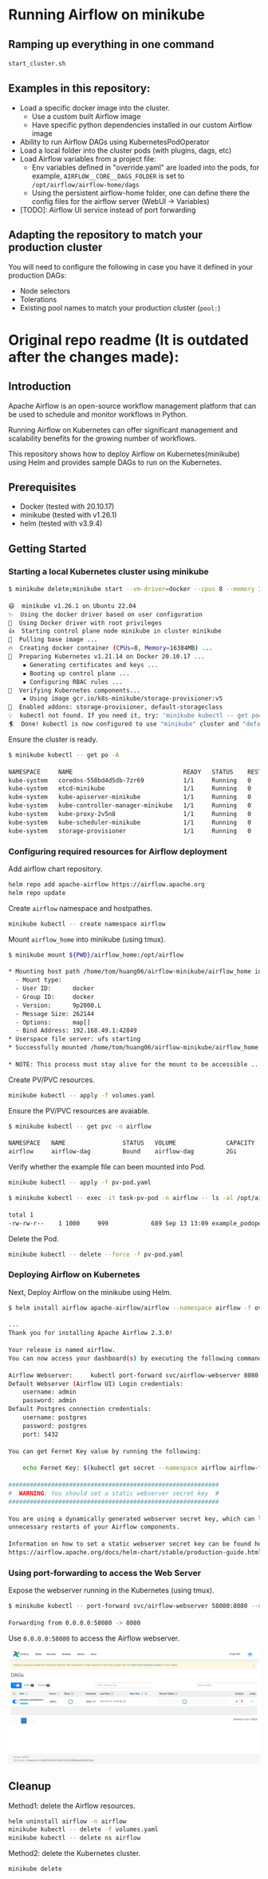 # Running Airflow on minikube

## Ramping up everything in one command

```bash
start_cluster.sh
```


## Examples in this repository:
* Load a specific docker image into the cluster.
    * Use a custom built Airflow image
    * Have specific python dependencies installed in our custom Airflow image
* Ability to run Airflow DAGs using KubernetesPodOperator 
* Load a local folder into the cluster pods (with plugins, dags, etc)
* Load Airflow variables from a project file:
    * Env variables defined in "override.yaml" are loaded into the pods, for example, `AIRFLOW__CORE__DAGS_FOLDER` is set to `/opt/airflow/airflow-home/dags`
    * Using the persistent airflow-home folder, one can define there the config files for the airflow server (WebUI -> Variables)
* [TODO]: Airflow UI service instead of port forwarding

## Adapting the repository to match your production cluster

You will need to configure the following in case you have it defined in your production DAGs:
* Node selectors
* Tolerations
* Existing pool names to match your production cluster (`pool:`)





# Original repo readme (It is outdated after the changes made):

## Introduction

Apache Airflow is an open-source workflow management platform that can be used to schedule and monitor workflows in Python.

Running Airflow on Kubernetes can offer significant management and scalability benefits for the growing number of workflows.

This repository shows how to deploy Airflow on Kubernetes(minikube) using Helm and provides sample DAGs to run on the Kubernetes.

## Prerequisites

- Docker (tested with 20.10.17)
- minikube (tested with v1.26.1)
- helm (tested with v3.9.4)

## Getting Started

### Starting a local Kubernetes cluster using minikube

```bash
$ minikube delete;minikube start --vm-driver=docker --cpus 8 --memory 16g --kubernetes-version v1.21.14

😄  minikube v1.26.1 on Ubuntu 22.04
✨  Using the docker driver based on user configuration
📌  Using Docker driver with root privileges
👍  Starting control plane node minikube in cluster minikube
🚜  Pulling base image ...
🔥  Creating docker container (CPUs=8, Memory=16384MB) ...
🐳  Preparing Kubernetes v1.21.14 on Docker 20.10.17 ...
    ▪ Generating certificates and keys ...
    ▪ Booting up control plane ...
    ▪ Configuring RBAC rules ...
🔎  Verifying Kubernetes components...
    ▪ Using image gcr.io/k8s-minikube/storage-provisioner:v5
🌟  Enabled addons: storage-provisioner, default-storageclass
💡  kubectl not found. If you need it, try: 'minikube kubectl -- get pods -A'
🏄  Done! kubectl is now configured to use "minikube" cluster and "default" namespace by default
```

Ensure the cluster is ready.

```bash
$ minikube kubectl -- get po -A

NAMESPACE     NAME                               READY   STATUS    RESTARTS   AGE
kube-system   coredns-558bd4d5db-7zr69           1/1     Running   0          33s
kube-system   etcd-minikube                      1/1     Running   0          41s
kube-system   kube-apiserver-minikube            1/1     Running   0          41s
kube-system   kube-controller-manager-minikube   1/1     Running   0          48s
kube-system   kube-proxy-2v5n8                   1/1     Running   0          33s
kube-system   kube-scheduler-minikube            1/1     Running   0          48s
kube-system   storage-provisioner                1/1     Running   0          46s
```

### Configuring required resources for Airflow deployment

Add airflow chart repository.

```bash
helm repo add apache-airflow https://airflow.apache.org
helm repo update
```

Create `airflow` namespace and hostpathes.

```bash
minikube kubectl -- create namespace airflow
```

Mount `airflow_home` into minikube (using tmux).

```bash
$ minikube mount ${PWD}/airflow_home:/opt/airflow

* Mounting host path /home/tom/huang06/airflow-minikube/airflow_home into VM as /opt/airflow ...
  - Mount type:
  - User ID:      docker
  - Group ID:     docker
  - Version:      9p2000.L
  - Message Size: 262144
  - Options:      map[]
  - Bind Address: 192.168.49.1:42849
* Userspace file server: ufs starting
* Successfully mounted /home/tom/huang06/airflow-minikube/airflow_home to /opt/airflow

* NOTE: This process must stay alive for the mount to be accessible ...
```

Create PV/PVC resources.

```bash
minikube kubectl -- apply -f volumes.yaml
```

Ensure the PV/PVC resources are avaiable.

```bash
$ minikube kubectl -- get pvc -n airflow

NAMESPACE   NAME                STATUS   VOLUME              CAPACITY   ACCESS MODES   STORAGECLASS           AGE
airflow     airflow-dag         Bound    airflow-dag         2Gi        RWX            airflow-storageclass   109s
```

Verify whether the example file can been mounted into Pod.

```bash
minikube kubectl -- apply -f pv-pod.yaml
```

```bash
$ minikube kubectl -- exec -it task-pv-pod -n airflow -- ls -al /opt/airflow/dags/

total 1
-rw-rw-r--    1 1000     999            689 Sep 13 13:09 example_podoperator.py
```

Delete the Pod.

```bash
minikube kubectl -- delete --force -f pv-pod.yaml
```

### Deploying Airflow on Kubernetes

Next, Deploy Airflow on the minikube using Helm.

```bash
$ helm install airflow apache-airflow/airflow --namespace airflow -f override.yaml --version 1.6.0 --debug

...
Thank you for installing Apache Airflow 2.3.0!

Your release is named airflow.
You can now access your dashboard(s) by executing the following command(s) and visiting the corresponding port at localhost in your browser:

Airflow Webserver:     kubectl port-forward svc/airflow-webserver 8080:8080 --namespace airflow
Default Webserver (Airflow UI) Login credentials:
    username: admin
    password: admin
Default Postgres connection credentials:
    username: postgres
    password: postgres
    port: 5432

You can get Fernet Key value by running the following:

    echo Fernet Key: $(kubectl get secret --namespace airflow airflow-fernet-key -o jsonpath="{.data.fernet-key}" | base64 --decode)

###########################################################
#  WARNING: You should set a static webserver secret key  #
###########################################################

You are using a dynamically generated webserver secret key, which can lead to
unnecessary restarts of your Airflow components.

Information on how to set a static webserver secret key can be found here:
https://airflow.apache.org/docs/helm-chart/stable/production-guide.html#webserver-secret-key
```

### Using port-forwarding to access the Web Server

Expose the webserver running in the Kubernetes (using tmux).

```bash
$ minikube kubectl -- port-forward svc/airflow-webserver 58080:8080 --namespace airflow --address=0.0.0.0

Forwarding from 0.0.0.0:58080 -> 8080
```

Use `0.0.0.0:58080` to access the Airflow webserver.

![airflow-web-ui](docs/airflow-web-ui.png)

## Cleanup

Method1: delete the Airflow resources.

```bash
helm uninstall airflow -n airflow
minikube kubectl -- delete -f volumes.yaml
minikube kubectl -- delete ns airflow
```

Method2: delete the Kubernetes cluster.

```bash
minikube delete
```


